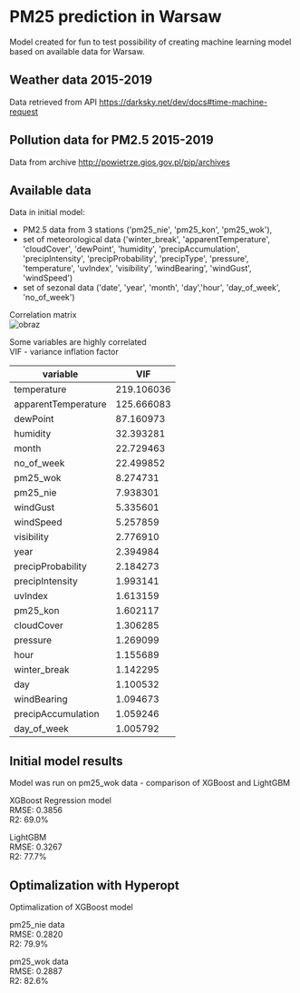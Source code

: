 # PM25 prediction in Warsaw

Model created for fun to test possibility of creating machine learning model based on available data for Warsaw.  


## Weather data 2015-2019
Data retrieved from API https://darksky.net/dev/docs#time-machine-request  

## Pollution data for PM2.5 2015-2019
Data from archive http://powietrze.gios.gov.pl/pjp/archives  

## Available data
Data in initial model:  
* PM2.5 data from 3 stations ('pm25_nie', 'pm25_kon', 'pm25_wok'), 
* set of meteorological data ('winter_break', 'apparentTemperature', 'cloudCover', 'dewPoint', 'humidity', 'precipAccumulation', 'precipIntensity', 'precipProbability', 'precipType', 'pressure', 'temperature', 'uvIndex', 'visibility', 'windBearing', 'windGust', 'windSpeed')
* set of sezonal data ('date', 'year', 'month', 'day','hour', 'day_of_week', 'no_of_week')

Correlation matrix  
![obraz](https://user-images.githubusercontent.com/10920417/161381928-a2def66c-02e0-4d69-a6f3-4fd2183ee578.png)

Some variables are highly correlated  
VIF - variance inflation factor  

|variable               |VIF       |
|-----------------------|----------|
|temperature            |219.106036|
|apparentTemperature    |125.666083|
|dewPoint               | 87.160973|
|humidity               | 32.393281|
|month                  | 22.729463|
|no_of_week             | 22.499852|
|pm25_wok               |  8.274731|
|pm25_nie               |  7.938301|
|windGust               |  5.335601|
|windSpeed              |  5.257859|
|visibility             |  2.776910|
|year                   |  2.394984|
|precipProbability      |  2.184273|
|precipIntensity        |  1.993141|
|uvIndex                |  1.613159|
|pm25_kon               |  1.602117|
|cloudCover             |  1.306285|
|pressure               |  1.269099|
|hour                   |  1.155689|
|winter_break           |  1.142295|
|day                    |  1.100532|
|windBearing            |  1.094673|
|precipAccumulation     |  1.059246|
|day_of_week            |  1.005792|


## Initial model results
Model was run on pm25_wok data - comparison of XGBoost and LightGBM  

XGBoost Regression model   
RMSE: 0.3856  
R2: 69.0%  

LightGBM   
RMSE: 0.3267  
R2: 77.7%  


## Optimalization with Hyperopt
Optimalization of XGBoost model  
 
pm25_nie data  
RMSE: 0.2820  
R2: 79.9%  

pm25_wok data  
RMSE: 0.2887  
R2: 82.6%  




